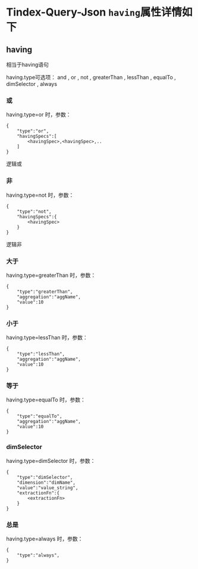 # Tindex-Query-Json `having`属性详情如下

## having

相当于having语句  

having.type可选项： and , or , not , greaterThan , lessThan , equalTo , dimSelector , always 

### 或
having.type=or 时，参数：
```
{
    "type":"or",
    "havingSpecs":[
    	<havingSpec>,<havingSpec>,..
    ]
}
```
逻辑或
### 非
having.type=not 时，参数：
```
{
    "type":"not",
    "havingSpecs":{
    	<havingSpec>
    }
}
```
逻辑非
### 大于
having.type=greaterThan 时，参数：
```
{
    "type":"greaterThan",
    "aggregation":"aggName",
    "value":10
}
```

### 小于
having.type=lessThan 时，参数：
```
{
    "type":"lessThan",
    "aggregation":"aggName",
    "value":10
}
```
### 等于
having.type=equalTo 时，参数：
```
{
    "type":"equalTo",
    "aggregation":"aggName",
    "value":10
}
```
### dimSelector
having.type=dimSelector 时，参数：
```
{
    "type":"dimSelector",
    "dimension":"dimName",
    "value":"value_string",
    "extractionFn":{
    	<extractionFn>
    }
}
```
### 总是
having.type=always 时，参数：
```
{
    "type":"always",
}
```
